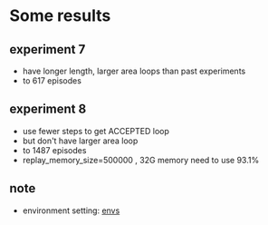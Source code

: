 
# Some results

## experiment 7

* have longer length, larger area loops than past experiments
* to 617 episodes

## experiment 8

* use fewer steps to get ACCEPTED loop
* but don't have larger area loop
* to 1487 episodes
* replay_memory_size=500000 , 32G memory need to use 93.1%

## note

* environment setting: [envs](https://github.com/thisray/icegameRL/tree/master/icegame/gym-icegame/gym_icegame/envs)